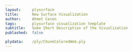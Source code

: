 ```yaml
---
layout:     plysurface
title:      New Surface Visualization
author:     Ahmet Cecen
tags: 		plysurface visualization template
subtitle:   Some Short Description of the Visualization
publashed:  false

plydata: 	/ply/ChunkColoredWeb.ply
---
```


